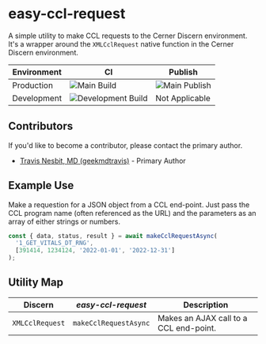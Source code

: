 # easy-ccl-request

A simple utility to make CCL requests to the Cerner Discern environment. It's a wrapper around the `XMLCclRequest` native function in the Cerner Discern environment.

| Environment | CI                                                                                                                             | Publish                                                                                                   |
| ----------- | ------------------------------------------------------------------------------------------------------------------------------ | --------------------------------------------------------------------------------------------------------- |
| Production  | ![Main Build](https://github.com/geekmdtravis/easy-ccl-request/actions/workflows/main.yml/badge.svg?branch=main)               | ![Main Publish](https://github.com/geekmdtravis/easy-ccl-request/actions/workflows/publish.yml/badge.svg) |
| Development | ![Development Build](https://github.com/geekmdtravis/easy-ccl-request/actions/workflows/main.yml/badge.svg?branch=development) | Not Applicable                                                                                            |

## Contributors

If you'd like to become a contributor, please contact the primary author.

- [Travis Nesbit, MD (geekmdtravis)](https://github.com/geekmdtravis/) - Primary Author

## Example Use

Make a requestion for a JSON object from a CCL end-point. Just pass the CCL program name (often referenced as the URL) and the parameters as an array of either strings or numbers.

```typescript
const { data, status, result } = await makeCclRequestAsync(
  '1_GET_VITALS_DT_RNG',
  [391414, 1234124, '2022-01-01', '2022-12-31']
);
```

## Utility Map

| Discern         | _easy-ccl-request_    | Description                            |
| --------------- | --------------------- | -------------------------------------- |
| `XMLCclRequest` | `makeCclRequestAsync` | Makes an AJAX call to a CCL end-point. |

```

```
